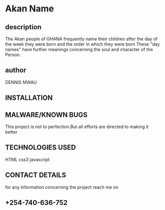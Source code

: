 # Akan Name

## description
The Akan people of GHANA frequently  name their children after the day of the week they were  born and the order in which they were born These "day names" have further meanings concerning the soul and character of the Person.

## author 
DENNIS MWAU

## INSTALLATION


## MALWARE/KNOWN BUGS
This project is not to perfection.But all efforts are directed to making it better



 ## TECHNOLOGIES USED

 HTML
 css3
 javascript
 ## CONTACT DETAILS
 for any information concerning the project reach me on
 ## +254-740-636-752

>
